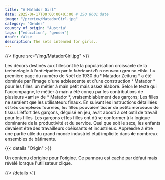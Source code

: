 ```yaml
---
title: "A Matador Girl"
date: 2025-06-17T00:00:00+01:00 # ISO 8601 date
image: "/preview/MatadorGirl.jpg"
category: "Gender"
country_of_origin: "Austria"
tags: ["education", "gender"]
draft: false
description: The sets intended for girls...
---
```




{{< figure src="/img/MatadorGirl.jpg" >}}

Les décors destinés aux filles ont lié la popularisation croissante de la technologie à l'anticipation par le fabricant d'un nouveau groupe cible. La première page du numéro de Noël de 1930 du * Matador Zeitung * a été dominée par l'image d'une adolescente et d'une construction * Matador * pour les filles, un métier à main petit mais assez élaboré. Selon le texte qui l'accompagne, le métier à main a été conçu par les contributions de plusieurs «amis» de * Matador *, vraisemblablement des garçons; Les filles ne seraient que les utilisateurs finaux. En suivant les instructions détaillées et très complexes fournies, les filles pouvaient tisser de petits morceaux de tissu. L’effort des garçons, déguisé en jeu, avait abouti à cet outil de travail pour les filles; Les garçons et les filles ont dû se conformer à la logique dominante de la productivité et du service. Quel que soit le sexe, les enfants devaient être des travailleurs obéissants et industrieux. Apprendre à être une partie utile du grand monde industriel était implicite dans de nombreux ensembles de bâtiments.

{{< details "Origin" >}}

Un contenu d'origine pour l'origine. Ce panneau est caché par défaut mais révélé lorsque l'utilisateur clique.

{{< /details >}}

